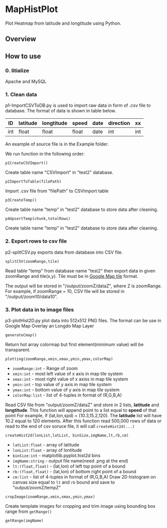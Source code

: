 # MapHistPlot
Plot Heatmap from latitude and longtitude using Python.

## Overview

## How to use
### 0. Iitialize
  Apache and MySQL
### 1. Clean data
  p1-ImportCSVToDB.py is used to import raw data in form of .csv file to database. The format of data is shown in table below.
  
ID | latitude | longtitude | speed | date | direction | xx 
--- | --- | --- | --- | --- | --- | ---
int | float | float | float | date | int | int


An example of source file is in the Example folder.

We run function in the following order:
```
p1CreateCSVImport()
```
Create table name "CSVImport" in "test2" database.

```
p2ImportToTable(filePath)
```
Import .csv file from "filePath" to CSVImport table

```
p3CreateTemp()
```
Create table name "temp" in "test2" database to store data after cleaning.

```
p4UpsertTemp(chunk,totalRows)
```
Create table name "temp" in "test2" database to store data after cleaning.

### 2. Export rows to csv file
  p2-splitCSV.py exports data from database into CSV file.
  
```
splitCSV(zoomRange,tile)
```

Read table "temp" from database name "test2" then export data in given zoomRange and tile(x,y). Tile must be in [Google Map tile](http://www.maptiler.org/google-maps-coordinates-tile-bounds-projection/) format.
  
The output will be stored in "/output/zoomZ/dataZ", where Z is zoomRange. For example, if zoomRange = 10, CSV file will be stored in "/output/zoom10/data10".
  
  
### 3. Plot data in to image files
  p3-plotHist2D.py plot data into 512x512 PNG files. The format can be use in Google Map Overlay an Longdo Map Layer
  
```
generateCmap()
```
Return hot array colormap but first element(minimum value) will be transparent. 

```
plotting(zoomRange,xmin,xmax,ymin,ymax,colorMap)
```
* `zoomRange:int` - Range of zoom
* `xmin:int` - most left value of x axis in map tile system
* `xmax:int` - most right value of x axiss in map tile system
* `ymin:int` - top value of y axis in map tile system
* `ymax:int` - bottom value of y axis in map tile system
* `colorMap:list` - list of 4-tuples in format of (R,G,B,A)

Read CSV file from "output/zoomZ/dataZ" and store in 2 lists, __latitude__ and __longtitude__. This function will append point to a list equal to __speed__ of that point
For example, if (lat,lon,spd) = (10.3,15.2,120). The __latitude__ list will have 10.2 equal to 120 elements.
After this function read 500,000 rows of data or read to the end of csv soruce file, it will call `createHist2d(...)`

```
createHist2d(lonList,latList, binSize,imgName,lt,rb,cm)
```
* `latList:float` - array of latitude
* `lonList:float` - array of lontitude
* `binSize:int` - matplotlib.pyplot.hist2d bins
* `imgName:string` - output file name(need .png at the end)
* `lt:(float,float)` - (lat,lon) of left top point of a bound
* `rb:(float,float)` - (lat,lon) of bottom right point of a bound
* `cm:list` - list of 4-tuples in format of (R,G,B,A)
  Draw 2D histogram on canvas size equal to `lt` and `rb` bound and save to "output/zoomZ/tempZ"
  
```
cropImage(zoomRange,xmin,xmax,ymin,ymax)
```
Create template images for cropping and trim image using bounding box range from `getRange()`

```
getRange(imgName)
```
